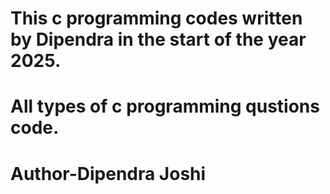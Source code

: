 # This c programming codes written by Dipendra in the start of the year 2025.
# All types of c programming qustions code.
# Author-Dipendra Joshi
